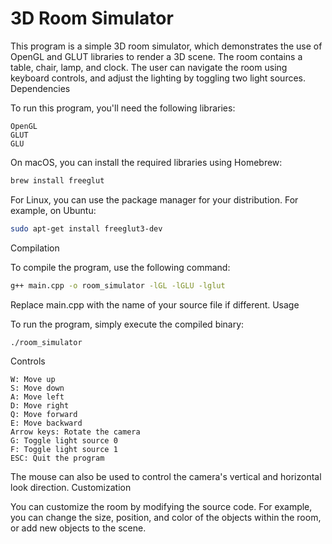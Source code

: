 # 3D Room Simulator

This program is a simple 3D room simulator, which demonstrates the use of OpenGL and GLUT libraries to render a 3D scene. The room contains a table, chair, lamp, and clock. The user can navigate the room using keyboard controls, and adjust the lighting by toggling two light sources.
Dependencies

To run this program, you'll need the following libraries:

    OpenGL
    GLUT
    GLU

On macOS, you can install the required libraries using Homebrew:

```bash
brew install freeglut
```

For Linux, you can use the package manager for your distribution. For example, on Ubuntu:

```bash
sudo apt-get install freeglut3-dev
```

Compilation

To compile the program, use the following command:

```bash
g++ main.cpp -o room_simulator -lGL -lGLU -lglut
```

Replace main.cpp with the name of your source file if different.
Usage

To run the program, simply execute the compiled binary:

```bash
./room_simulator
```

Controls

    W: Move up
    S: Move down
    A: Move left
    D: Move right
    Q: Move forward
    E: Move backward
    Arrow keys: Rotate the camera
    G: Toggle light source 0
    F: Toggle light source 1
    ESC: Quit the program

The mouse can also be used to control the camera's vertical and horizontal look direction.
Customization

You can customize the room by modifying the source code. For example, you can change the size, position, and color of the objects within the room, or add new objects to the scene.
